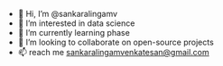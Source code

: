- 👋 Hi, I’m @sankaralingamv
- 👀 I’m interested in data science
- 🌱 I’m currently learning phase
- 💞️ I’m looking to collaborate on open-source projects
- 📫 reach me  sankaralingamvenkatesan@gmail.com

<!---
sankaralingamv/sankaralingamv is a ✨ special ✨ repository because its `README.md` (this file) appears on your GitHub profile.
You can click the Preview link to take a look at your changes.
--->
